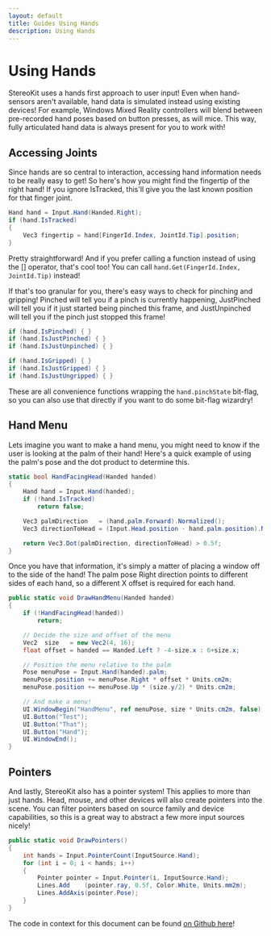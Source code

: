 ```yaml
---
layout: default
title: Guides Using Hands
description: Using Hands
---
```


# Using Hands

StereoKit uses a hands first approach to user input! Even when hand-sensors
aren't available, hand data is simulated instead using existing devices!
For example, Windows Mixed Reality controllers will blend between pre-recorded
hand poses based on button presses, as will mice. This way, fully articulated
hand data is always present for you to work with!

## Accessing Joints

Since hands are so central to interaction, accessing hand information needs
to be really easy to get! So here's how you might find the fingertip of the right
hand! If you ignore IsTracked, this'll give you the last known position for that
finger joint.
```csharp
Hand hand = Input.Hand(Handed.Right);
if (hand.IsTracked)
{ 
    Vec3 fingertip = hand[FingerId.Index, JointId.Tip].position;
}
```
Pretty straightforward! And if you prefer calling a function instead of using the
[] operator, that's cool too! You can call `hand.Get(FingerId.Index, JointId.Tip)`
instead!

If that's too granular for you, there's easy ways to check for pinching and
gripping! Pinched will tell you if a pinch is currently happening, JustPinched
will tell you if it just started being pinched this frame, and JustUnpinched will
tell you if the pinch just stopped this frame!
```csharp
if (hand.IsPinched) { }
if (hand.IsJustPinched) { }
if (hand.IsJustUnpinched) { }

if (hand.IsGripped) { }
if (hand.IsJustGripped) { }
if (hand.IsJustUngripped) { }
```
These are all convenience functions wrapping the `hand.pinchState` bit-flag, so you
can also use that directly if you want to do some bit-flag wizardry!
## Hand Menu

Lets imagine you want to make a hand menu, you might need to know
if the user is looking at the palm of their hand! Here's a quick
example of using the palm's pose and the dot product to determine
this.
```csharp
static bool HandFacingHead(Handed handed)
{
    Hand hand = Input.Hand(handed);
    if (!hand.IsTracked)
        return false;

    Vec3 palmDirection   = (hand.palm.Forward).Normalized();
    Vec3 directionToHead = (Input.Head.position - hand.palm.position).Normalized();

    return Vec3.Dot(palmDirection, directionToHead) > 0.5f;
}
```
Once you have that information, it's simply a matter of placing a
window off to the side of the hand! The palm pose Right direction
points to different sides of each hand, so a different X offset
is required for each hand.
```csharp
public static void DrawHandMenu(Handed handed)
{
    if (!HandFacingHead(handed))
        return;

    // Decide the size and offset of the menu
    Vec2  size   = new Vec2(4, 16);
    float offset = handed == Handed.Left ? -4-size.x : 6+size.x;

    // Position the menu relative to the palm
    Pose menuPose = Input.Hand(handed).palm;
    menuPose.position += menuPose.Right * offset * Units.cm2m;
    menuPose.position += menuPose.Up * (size.y/2) * Units.cm2m;

    // And make a menu!
    UI.WindowBegin("HandMenu", ref menuPose, size * Units.cm2m, false);
    UI.Button("Test");
    UI.Button("That");
    UI.Button("Hand");
    UI.WindowEnd();
}
```
## Pointers

And lastly, StereoKit also has a pointer system! This applies to
more than just hands. Head, mouse, and other devices will also
create pointers into the scene. You can filter pointers based on
source family and device capabilities, so this is a great way to
abstract a few more input sources nicely!
```csharp
public static void DrawPointers()
{
    int hands = Input.PointerCount(InputSource.Hand);
    for (int i = 0; i < hands; i++)
    {
        Pointer pointer = Input.Pointer(i, InputSource.Hand);
        Lines.Add    (pointer.ray, 0.5f, Color.White, Units.mm2m);
        Lines.AddAxis(pointer.Pose);
    }
}
```
The code in context for this document can be found [on Github here](https://github.com/maluoi/StereoKit/blob/master/Examples/StereoKitTest/DemoHands.cs)!

